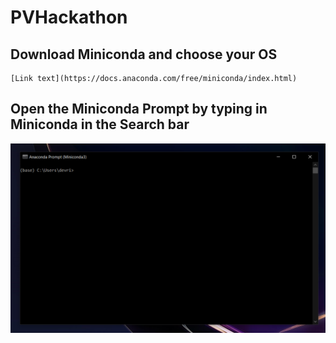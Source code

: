 # PVHackathon

## Download Miniconda and choose your OS
```
[Link text](https://docs.anaconda.com/free/miniconda/index.html)
```
## Open the Miniconda Prompt by typing in Miniconda in the Search bar
![plot](https://github.com/devrickw/PVHackathon/blob/3a3bb74a3e5f2c6220a358dc38ba9bc4a04ae6f5/minicondasnap.PNG)

